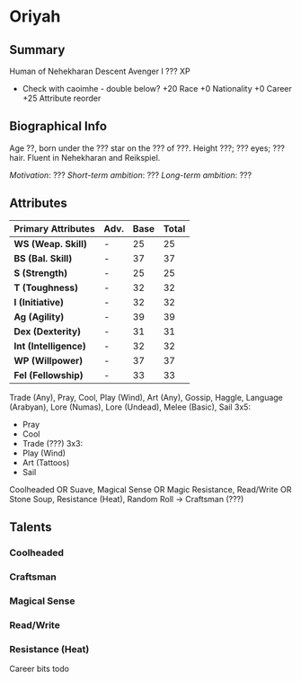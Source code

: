 # Oriyah
## Summary
Human of Nehekharan Descent
Avenger I
??? XP
* Check with caoimhe - double below?
+20 Race
+0 Nationality
+0 Career
+25 Attribute reorder

## Biographical Info
Age ??, born under the ??? star on the ??? of ???.
Height ???; ??? eyes; ??? hair.
Fluent in Nehekharan and Reikspiel.

*Motivation*: ???
*Short-term ambition*: ???
*Long-term ambition*: ???

## Attributes
|  Primary Attributes      |  Adv.  |  Base  |  Total |
|--------------------------|--------|--------|--------|
|  **WS  (Weap. Skill)**   |  -     |  25    |  25
|  **BS  (Bal. Skill)**    |  -     |  37    |  37
|  **S   (Strength)**      |  -     |  25    |  25
|  **T   (Toughness)**     |  -     |  32    |  32
|  **I   (Initiative)**    |  -     |  32    |  32
|  **Ag  (Agility)**       |  -     |  39    |  39
|  **Dex (Dexterity)**     |  -     |  31    |  31
|  **Int (Intelligence)**  |  -     |  32    |  32
|  **WP  (Willpower)**     |  -     |  37    |  37
|  **Fel (Fellowship)**    |  -     |  33    |  33

Trade (Any), Pray, Cool, Play (Wind), Art (Any), Gossip, Haggle, Language (Arabyan), Lore (Numas), Lore (Undead), Melee (Basic), Sail
3x5:
- Pray
- Cool
- Trade (???)
3x3:
- Play (Wind)
- Art (Tattoos)
- Sail

Coolheaded OR Suave, Magical Sense OR Magic Resistance, Read/Write OR Stone Soup, Resistance (Heat), Random Roll -> Craftsman (???)
## Talents
### Coolheaded
### Craftsman
### Magical Sense
### Read/Write
### Resistance (Heat)

Career bits todo